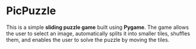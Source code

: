 # PicPuzzle

This is a simple **sliding puzzle game** built using **Pygame**. The game allows the user to select an image, automatically splits it into smaller tiles, shuffles them, and enables the user to solve the puzzle by moving the tiles.
